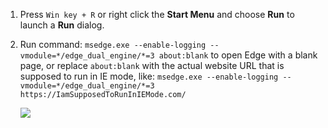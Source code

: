 1. Press `Win key + R` or right click the **Start Menu** and choose **Run** to launch a **Run** dialog.
2. Run command: `msedge.exe --enable-logging --vmodule=*/edge_dual_engine/*=3 about:blank` to open Edge with a blank page, or replace `about:blank` with the actual website URL that is supposed to run in IE mode, like: `msedge.exe --enable-logging --vmodule=*/edge_dual_engine/*=3 https://IamSupposedToRunInIEMode.com/`

    ![](https://joji.blob.core.windows.net/recipe/start-edge-with-dual-engine-log-start-1.png)
